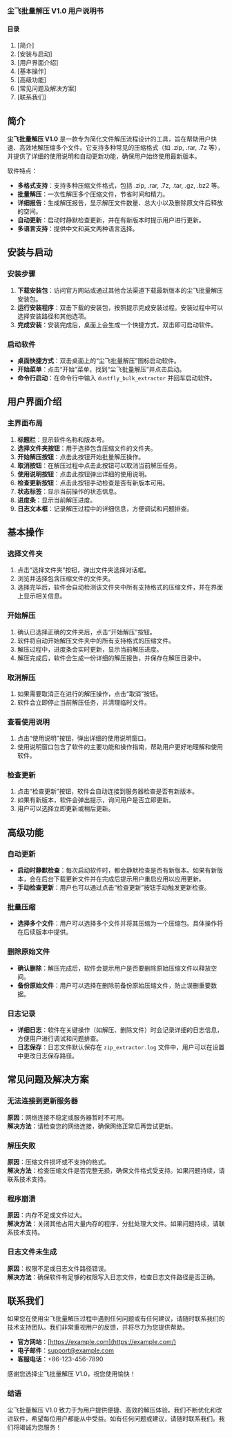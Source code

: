 ### 尘飞批量解压 V1.0 用户说明书

#### 目录

1. [简介]
2. [安装与启动]
3. [用户界面介绍]
4. [基本操作]
5. [高级功能]
6. [常见问题及解决方案]
7. [联系我们]

## 简介

**尘飞批量解压 V1.0** 是一款专为简化文件解压流程设计的工具，旨在帮助用户快速、高效地解压缩多个文件。它支持多种常见的压缩格式（如 .zip, .rar, .7z 等），并提供了详细的使用说明和自动更新功能，确保用户始终使用最新版本。

软件特点：

- **多格式支持**：支持多种压缩文件格式，包括 .zip, .rar, .7z, .tar, .gz, .bz2 等。
- **批量解压**：一次性解压多个压缩文件，节省时间和精力。
- **详细报告**：生成解压报告，显示解压文件数量、总大小以及删除原文件后释放的空间。
- **自动更新**：启动时静默检查更新，并在有新版本时提示用户进行更新。
- **多语言支持**：提供中文和英文两种语言选择。

## 安装与启动

### 安装步骤

1. **下载安装包**：访问官方网站或通过其他合法渠道下载最新版本的尘飞批量解压安装包。
2. **运行安装程序**：双击下载的安装包，按照提示完成安装过程。安装过程中可以选择安装路径和其他选项。
3. **完成安装**：安装完成后，桌面上会生成一个快捷方式，双击即可启动软件。

### 启动软件

- **桌面快捷方式**：双击桌面上的“尘飞批量解压”图标启动软件。
- **开始菜单**：点击“开始”菜单，找到“尘飞批量解压”并点击启动。
- **命令行启动**：在命令行中输入 `dustfly_bulk_extractor` 并回车启动软件。

## 用户界面介绍

### 主界面布局

1. **标题栏**：显示软件名称和版本号。
2. **选择文件夹按钮**：用于选择包含压缩文件的文件夹。
3. **开始解压按钮**：点击此按钮开始批量解压操作。
4. **取消按钮**：在解压过程中点击此按钮可以取消当前解压任务。
5. **使用说明按钮**：点击此按钮弹出详细的使用说明。
6. **检查更新按钮**：点击此按钮手动检查是否有新版本可用。
7. **状态标签**：显示当前操作的状态信息。
8. **进度条**：显示当前解压进度。
9. **日志文本框**：记录解压过程中的详细信息，方便调试和问题排查。

## 基本操作

### 选择文件夹

1. 点击“选择文件夹”按钮，弹出文件夹选择对话框。
2. 浏览并选择包含压缩文件的文件夹。
3. 选择完毕后，软件会自动检测该文件夹中所有支持格式的压缩文件，并在界面上显示相关信息。

### 开始解压

1. 确认已选择正确的文件夹后，点击“开始解压”按钮。
2. 软件将自动开始解压文件夹中的所有支持格式的压缩文件。
3. 解压过程中，进度条会实时更新，显示当前解压进度。
4. 解压完成后，软件会生成一份详细的解压报告，并保存在解压目录中。

### 取消解压

1. 如果需要取消正在进行的解压操作，点击“取消”按钮。
2. 软件会立即停止当前解压任务，并清理临时文件。

### 查看使用说明

1. 点击“使用说明”按钮，弹出详细的使用说明窗口。
2. 使用说明窗口包含了软件的主要功能和操作指南，帮助用户更好地理解和使用软件。

### 检查更新

1. 点击“检查更新”按钮，软件会自动连接到服务器检查是否有新版本。
2. 如果有新版本，软件会弹出提示，询问用户是否立即更新。
3. 用户可以选择立即更新或稍后更新。

## 高级功能

### 自动更新

- **启动时静默检查**：每次启动软件时，都会静默检查是否有新版本。如果有新版本，会在后台下载更新文件并在完成后提示用户重启应用以应用更新。
- **手动检查更新**：用户也可以通过点击“检查更新”按钮手动触发更新检查。

### 批量压缩

- **选择多个文件**：用户可以选择多个文件并将其压缩为一个压缩包。具体操作将在后续版本中提供。

### 删除原始文件

- **确认删除**：解压完成后，软件会提示用户是否要删除原始压缩文件以释放空间。
- **备份原始文件**：用户可以选择在删除前备份原始压缩文件，防止误删重要数据。

### 日志记录

- **详细日志**：软件在关键操作（如解压、删除文件）时会记录详细的日志信息，方便用户进行调试和问题排查。
- **日志保存**：日志文件默认保存在 `zip_extractor.log` 文件中，用户可以在设置中更改日志保存路径。

## 常见问题及解决方案

### 无法连接到更新服务器

**原因**：网络连接不稳定或服务器暂时不可用。  
**解决方法**：请检查您的网络连接，确保网络正常后再尝试更新。

### 解压失败

**原因**：压缩文件损坏或不支持的格式。  
**解决方法**：检查压缩文件是否完整无损，确保文件格式受支持。如果问题持续，请联系技术支持。

### 程序崩溃

**原因**：内存不足或文件过大。  
**解决方法**：关闭其他占用大量内存的程序，分批处理大文件。如果问题持续，请联系技术支持。

### 日志文件未生成

**原因**：权限不足或日志文件路径错误。  
**解决方法**：确保软件有足够的权限写入日志文件，检查日志文件路径是否正确。

## 联系我们

如果您在使用尘飞批量解压过程中遇到任何问题或有任何建议，请随时联系我们的技术支持团队。我们非常重视用户的反馈，并将尽力为您提供帮助。

- **官方网站**：[https://example.com](https://example.com/)
- **电子邮件**：[support@example.com](mailto:support@example.com)
- **客服电话**：+86-123-456-7890

感谢您选择尘飞批量解压 V1.0，祝您使用愉快！

### 结语

尘飞批量解压 V1.0 致力于为用户提供便捷、高效的解压体验。我们不断优化和改进软件，希望每位用户都能从中受益。如有任何问题或建议，请随时联系我们。我们将竭诚为您服务！

